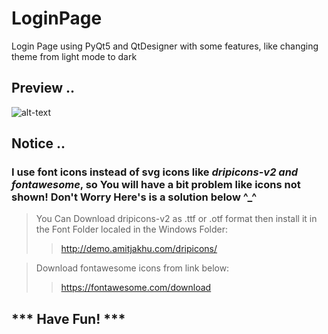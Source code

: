# LoginPage
 Login Page using PyQt5 and QtDesigner with some features, like changing theme from light mode to dark

## **Preview ..**
![alt-text](https://github.com/Abdallah-Ibra/LoginPage/blob/main/preview.gif)


## **Notice ..**
 ### I use font icons instead of svg icons like ***dripicons-v2 and fontawesome***, so You will have a bit problem like icons not shown! Don't Worry Here's is a solution below ^_^
 
 > You Can Download dripicons-v2 as .ttf or .otf format then install it in the Font Folder localed in the Windows Folder:
 >> http://demo.amitjakhu.com/dripicons/

> Download fontawesome icons from link below: 
>> https://fontawesome.com/download


## *** Have Fun! ***
